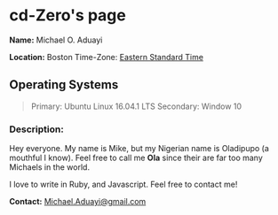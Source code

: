 # cd-Zero's page
  
 **Name:** Michael O. Aduayi
  
 **Location:** Boston Time-Zone: [Eastern Standard Time]( https://www.timeanddate.com/time/zones/est)
  
## Operating Systems
   
   >Primary:    Ubuntu Linux 16.04.1 LTS
   >Secondary:  Window 10
   
### Description:
 
Hey everyone. My name is Mike, but my Nigerian name is Oladipupo (a mouthful I know). Feel free to call me **Ola** since their are far too many Michaels in the world.

I love to write in Ruby, and Javascript. Feel free to contact me!

  **Contact:** Michael.Aduayi@gmail.com